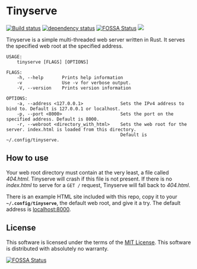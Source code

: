 # Tinyserve

[![Build status](https://ci.appveyor.com/api/projects/status/dnv4xqnfx7v64re0?svg=true)](https://ci.appveyor.com/project/Babkock/tinyserve) [![dependency status](https://deps.rs/repo/github/Babkock/tinyserve/status.svg)](https://deps.rs/repo/github/Babkock/tinyserve) [![FOSSA Status](https://app.fossa.io/api/projects/git%2Bgithub.com%2FBabkock%2FTinyserve.svg?type=shield)](https://app.fossa.io/projects/git%2Bgithub.com%2FBabkock%2FTinyserve?ref=badge_shield)
![](https://tokei.rs/b1/github/Babkock/tinyserve)

Tinyserve is a simple multi-threaded web server written in Rust. It serves the specified web root at the specified address.

```
USAGE:
    tinyserve [FLAGS] [OPTIONS]

FLAGS:
    -h, --help       Prints help information
    -v               Use -v for verbose output.
    -V, --version    Prints version information

OPTIONS:
    -a, --address <127.0.0.1>              Sets the IPv4 address to bind to. Default is 127.0.0.1 or localhost.
    -p, --port <8000>                      Sets the port on the specified address. Default is 8000.
    -r, --webroot <directory_with_html>    Sets the web root for the server. index.html is loaded from this directory.
                                           Default is ~/.config/tinyserve.
```

## How to use

Your web root directory must contain at the very least, a file called *404.html*. Tinyserve will crash if this file is not present. If there is no *index.html* to serve for a ```GET /``` request, Tinyserve will fall back to *404.html*.

There is an example HTML site included with this repo, copy it to your **```~/.config/tinyserve```**, the default web root, and give it a try. The default address is [localhost:8000](http://localhost:8000).

## License

This software is licensed under the terms of the [MIT License](https://github.com/Babkock/Tinyserve/blob/master/LICENSE.md). This software is distributed with absolutely no warranty.


[![FOSSA Status](https://app.fossa.io/api/projects/git%2Bgithub.com%2FBabkock%2FTinyserve.svg?type=large)](https://app.fossa.io/projects/git%2Bgithub.com%2FBabkock%2FTinyserve?ref=badge_large)